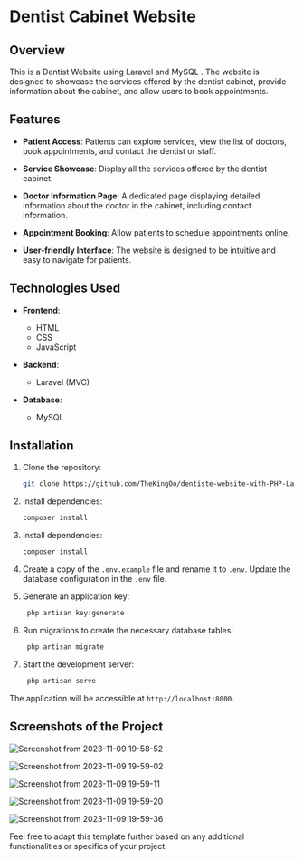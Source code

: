 # Dentist Cabinet Website

## Overview

This is a Dentist Website using Laravel and MySQL . The website is designed to showcase the services offered by the dentist cabinet, provide information about the cabinet, and allow users to book appointments.

## Features


- **Patient Access**: Patients can explore services, view the list of doctors, book appointments, and contact the dentist or staff.

- **Service Showcase**: Display all the services offered by the dentist cabinet.
  
- **Doctor Information Page**: A dedicated page displaying detailed information about the doctor in the cabinet, including contact information.

- **Appointment Booking**: Allow patients to schedule appointments online.

- **User-friendly Interface**: The website is designed to be intuitive and easy to navigate for patients.


## Technologies Used

- **Frontend**:
  - HTML
  - CSS
  - JavaScript

- **Backend**:
  - Laravel (MVC)

- **Database**:
  - MySQL

## Installation

1. Clone the repository:

   ```bash
   git clone https://github.com/TheKingOo/dentiste-website-with-PHP-Laravel.git

2. Install dependencies:

   ```bash
   composer install

3. Install dependencies:

   ```bash
   composer install

4. Create a copy of the `.env.example` file and rename it to `.env`. Update the database configuration in the `.env` file.
   
5. Generate an application key:

   ```bash
    php artisan key:generate
   
6. Run migrations to create the necessary database tables:

   ```bash
    php artisan migrate
   
7. Start the development server:

   ```bash
    php artisan serve

The application will be accessible at `http://localhost:8000`.

## Screenshots of the Project

![Screenshot from 2023-11-09 19-58-52](https://github.com/TheKingOo/dentiste-website-with-PHP-Laravel/assets/95720632/e6cf2f71-fe52-462c-a140-b2f5474be9fa)

![Screenshot from 2023-11-09 19-59-02](https://github.com/TheKingOo/dentiste-website-with-PHP-Laravel/assets/95720632/14d04d29-03f4-4a8e-9311-2c842cd4e00d)

![Screenshot from 2023-11-09 19-59-11](https://github.com/TheKingOo/dentiste-website-with-PHP-Laravel/assets/95720632/68750637-38fe-4952-816c-c0f5f9f970f4)

![Screenshot from 2023-11-09 19-59-20](https://github.com/TheKingOo/dentiste-website-with-PHP-Laravel/assets/95720632/a5fb380f-3ed2-47e4-a2ce-8a64f34285da)

![Screenshot from 2023-11-09 19-59-36](https://github.com/TheKingOo/dentiste-website-with-PHP-Laravel/assets/95720632/a0bbcd9d-dc91-4d77-962f-9802818c63cf)


Feel free to adapt this template further based on any additional functionalities or specifics of your project.





